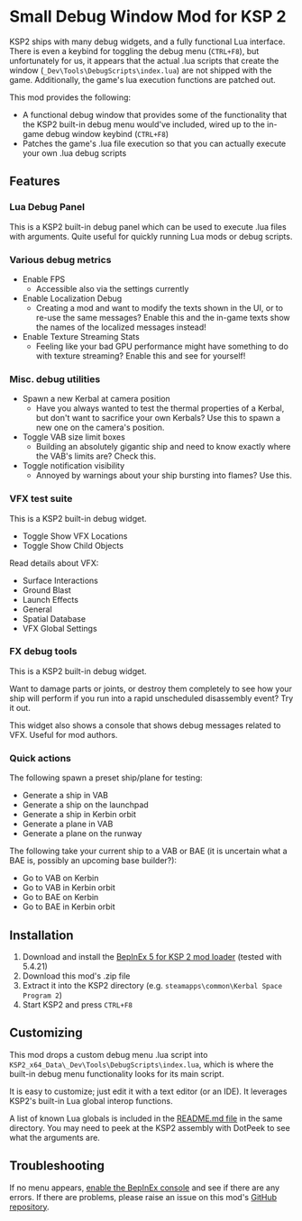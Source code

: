 # Small Debug Window Mod for KSP 2

KSP2 ships with many debug widgets, and a fully functional Lua interface. There is even a keybind for toggling the debug menu (`CTRL+F8`), but unfortunately for us, it appears that the actual .lua scripts that create the window (`_Dev\Tools\DebugScripts\index.lua`) are not shipped with the game. Additionally, the game's lua execution functions are patched out.

This mod provides the following:

- A functional debug window that provides some of the functionality that the KSP2 built-in debug menu would've included, wired up to the in-game debug window keybind (`CTRL+F8`)
- Patches the game's .lua file execution so that you can actually execute your own .lua debug scripts

## Features

### Lua Debug Panel

This is a KSP2 built-in debug panel which can be used to execute .lua files with arguments. Quite useful for quickly running Lua mods or debug scripts.

### Various debug metrics

- Enable FPS
  - Accessible also via the settings currently
- Enable Localization Debug
  - Creating a mod and want to modify the texts shown in the UI, or to re-use the same messages? Enable this and the in-game texts show the names of the localized messages instead!
- Enable Texture Streaming Stats
  - Feeling like your bad GPU performance might have something to do with texture streaming? Enable this and see for yourself!

### Misc. debug utilities

- Spawn a new Kerbal at camera position
  - Have you always wanted to test the thermal properties of a Kerbal, but don't want to sacrifice your own Kerbals? Use this to spawn a new one on the camera's position.
- Toggle VAB size limit boxes
  - Building an absolutely gigantic ship and need to know exactly where the VAB's limits are? Check this.
- Toggle notification visibility
  - Annoyed by warnings about your ship bursting into flames? Use this.

### VFX test suite

This is a KSP2 built-in debug widget.

- Toggle Show VFX Locations
- Toggle Show Child Objects

Read details about VFX:

- Surface Interactions
- Ground Blast
- Launch Effects
- General
- Spatial Database
- VFX Global Settings

### FX debug tools

This is a KSP2 built-in debug widget.

Want to damage parts or joints, or destroy them completely to see how your ship will perform if you run into a rapid unscheduled disassembly event? Try it out.

This widget also shows a console that shows debug messages related to VFX. Useful for mod authors.

### Quick actions

The following spawn a preset ship/plane for testing:

- Generate a ship in VAB
- Generate a ship on the launchpad
- Generate a ship in Kerbin orbit
- Generate a plane in VAB
- Generate a plane on the runway

The following take your current ship to a VAB or BAE (it is uncertain what a BAE is, possibly an upcoming base builder?):

- Go to VAB on Kerbin
- Go to VAB in Kerbin orbit
- Go to BAE on Kerbin
- Go to BAE in Kerbin orbit

## Installation

1. Download and install the [BepInEx 5 for KSP 2 mod loader](https://spacedock.info/mod/3255/BepInEx%20for%20KSP%202) (tested with 5.4.21)
2. Download this mod's .zip file
3. Extract it into the KSP2 directory (e.g. `steamapps\common\Kerbal Space Program 2`)
4. Start KSP2 and press `CTRL+F8`

## Customizing

This mod drops a custom debug menu .lua script into `KSP2_x64_Data\_Dev\Tools\DebugScripts\index.lua`, which is where the built-in debug menu functionality looks for its main script.

It is easy to customize; just edit it with a text editor (or an IDE). It leverages KSP2's built-in Lua global interop functions.

A list of known Lua globals is included in the [README.md file](https://github.com/sea-ex/SmallDebugWindow/blob/master/DebugScripts/README.md) in the same directory. You may need to peek at the KSP2 assembly with DotPeek to see what the arguments are.

## Troubleshooting

If no menu appears, [enable the BepInEx console](https://docs.bepinex.dev/articles/user_guide/troubleshooting.html#enable-console) and see if there are any errors.
If there are problems, please raise an issue on this mod's [GitHub repository](https://github.com/sea-ex/SmallDebugWindow/issues).
